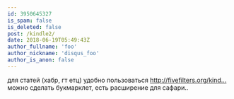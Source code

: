 ```yaml
---
id: 3950645327
is_spam: false
is_deleted: false
post: /kindle2/
date: 2018-06-19T05:49:43Z
author_fullname: 'foo'
author_nickname: 'disqus_foo'
author_is_anon: false
---
```


<p>для статей (хабр, гт етц) удобно пользоваться <a href="http://fivefilters.org/kindle-it/" rel="nofollow noopener" title="http://fivefilters.org/kindle-it/">http://fivefilters.org/kind...</a><br>можно сделать букмарклет, есть расширение для сафари..</p>
